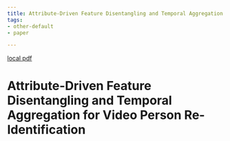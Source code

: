 ```yaml
---
title: Attribute-Driven Feature Disentangling and Temporal Aggregation for Video Person Re-Identification
tags:
- other-default
- paper

---
```


[local pdf](../../../pdfs/Attribute-Driven%20Feature%20Disentangling%20and%20Temporal%20Aggregation%20for%20Video%20Person%20Re-Identification.pdf)

# Attribute-Driven Feature Disentangling and Temporal Aggregation for Video Person Re-Identification

